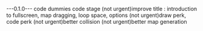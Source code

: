 <!-- code transition between gamescene -->
<!-- draw reddoor, bluedoor -->
<!-- draw shop, inventory -->
<!-- draw font, code font -->
<!-- code inventory -->
<!-- code shop -->
---0.1.0---
code dummies
code stage
(not urgent)improve title : introduction to fullscreen, map dragging, loop space, options
(not urgent)draw perk, code perk
(not urgent)better collision
(not urgent)better map generation